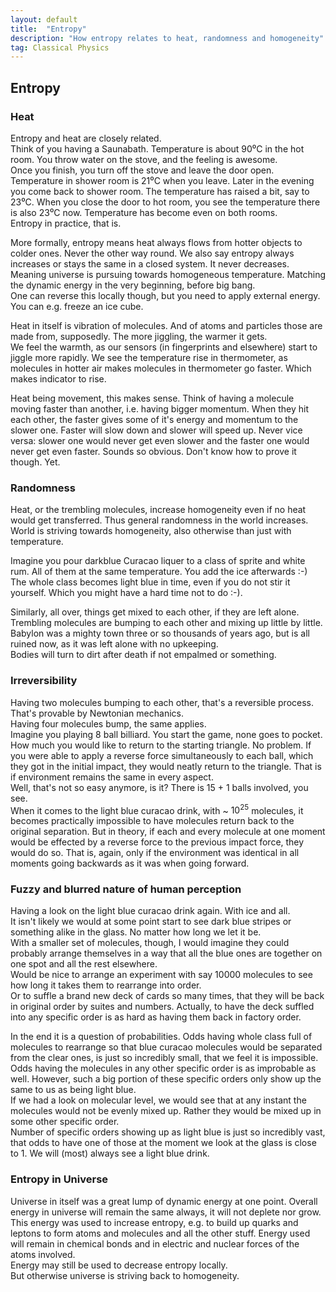 ```yaml
---
layout: default
title:  "Entropy"
description: "How entropy relates to heat, randomness and homogeneity"
tag: Classical Physics
---
```


## Entropy

### Heat
Entropy and heat are closely related.  
Think of you having a Saunabath. Temperature is about 90⁰C in the hot room. You throw water on the stove, and the feeling is awesome.  
Once you finish, you turn off the stove and leave the door open. Temperature in shower room is 21⁰C when you leave. Later in the evening you come back to shower room. The temperature has raised a bit, say to 23⁰C. When you close the door to hot room, you see the temperature there is also 23⁰C now. Temperature has become even on both rooms.  
Entropy in practice, that is. 

More formally, entropy means heat always flows from hotter objects to colder ones. Never the other way round. We also say entropy always increases or stays the same in a closed system. It never decreases.  
Meaning universe is pursuing towards homogeneous temperature. Matching the dynamic energy in the very beginning, before big bang.  
One can reverse this locally though, but you need to apply external energy. You can e.g. freeze an ice cube. 

Heat in itself is vibration of molecules. And of atoms and particles those are made from, supposedly. The more jiggling, the warmer it gets.  
We feel the warmth, as our sensors (in fingerprints and elsewhere) start to jiggle more rapidly. We see the temperature rise in thermometer, as molecules in hotter air makes molecules in thermometer go faster. Which makes indicator to rise.

Heat being movement, this makes sense. Think of having a molecule moving faster than another, i.e. having bigger momentum. When they hit each other, the faster gives some of it's energy and momentum to the slower one. Faster will slow down and slower will speed up.  Never vice versa: slower one would never get even slower and the faster one would never get even faster. Sounds so obvious. Don't know how to prove it though. Yet.

### Randomness
Heat, or the trembling molecules, increase homogeneity even if no heat would get transferred. Thus general randomness in the world increases. World is striving towards homogeneity, also otherwise than just with temperature.

Imagine you pour darkblue Curacao liquer to a class of sprite and white rum. All of them at the same temperature. You add the ice afterwards :-)  
The whole class becomes light blue in time, even if you do not stir it yourself. Which you might have a hard time not to do :-).

Similarly, all over, things get mixed to each other, if they are left alone. Trembling molecules are bumping to each other and mixing up little by little.  
Babylon was a mighty town three or so thousands of years ago, but is all ruined now, as it was left alone with no upkeeping.  
Bodies will turn to dirt after death if not empalmed or something.  

### Irreversibility
Having two molecules bumping to each other, that's a reversible process. That's provable by Newtonian mechanics.  
Having four molecules bump, the same applies.  
Imagine you playing 8 ball billiard. You start the game, none goes to pocket. How much you would like to return to the starting triangle. No problem. If you were able to apply a reverse force simultaneously to each ball, which they got in the initial impact, they would neatly return to the triangle. That is if environment remains the same in every aspect.  
Well, that's not so easy anymore, is it? There is 15 + 1 balls involved, you see.  
When it comes to the light blue curacao drink, with ~ $10^{25}$ molecules, it becomes practically impossible to have molecules return back to the original separation. But in theory, if each and every molecule at one moment would be effected by a reverse force to the previous impact force, they would do so. That is, again, only if the environment was identical in all moments going backwards as it was when going forward.

### Fuzzy and blurred nature of human perception
Having a look on the light blue curacao drink again. With ice and all.  
It isn't likely we would at some point start to see dark blue stripes or something alike in the glass. No matter how long we let it be.  
With a smaller set of molecules, though, I would imagine they could probably arrange themselves in a way that all the blue ones are together on one spot and all the rest elsewhere.   
Would be nice to arrange an experiment with say 10000 molecules to see how long it takes them to rearrange into order.  
Or to suffle a brand new deck of cards so many times, that they will be back in original order by suites and numbers. Actually, to have the deck suffled into any specific order is as hard as having them back in factory order.  

In the end it is a question of probabilities. Odds having whole class full of molecules to rearrange so that blue curacao molecules would be separated from the clear ones, is just so incredibly small, that we feel it is impossible.  
Odds having the molecules in any other specific order is as improbable as well. However, such a big portion of these specific orders only show up the same to us as being light blue.  
If we had a look on molecular level, we would see that at any instant the molecules would not be evenly mixed up. Rather they would be mixed up in some other specific order.  
Number of specific orders showing up as light blue is just so incredibly vast, that odds to have one of those at the moment we look at the glass is close to 1. We will (most) always see a light blue drink.


### Entropy in Universe 
Universe in itself was a great lump of dynamic energy at one point. Overall energy in universe will remain the same always, it will not deplete nor grow.  
This energy was used to increase entropy, e.g. to build up quarks and leptons to form atoms and molecules and all the other stuff. Energy used will remain in chemical bonds and in electric and nuclear forces of the atoms involved.  
Energy may still be used to decrease entropy locally.  
But otherwise universe is striving back to homogeneity.


